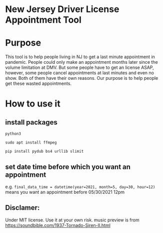 # New Jersey Driver License Appointment Tool

# Purpose
This tool is to help people living in NJ to get a last minute appointment in pandemic. People could only make an appointment months later since the volume limitation at DMV. But some people have to get an license ASAP, however, some people cancel appointments at last minutes and even no show. Both of them have their own reasons. Our purpose is to help people get these wasted appointments.

# How to use it
## install packages

`python3`

`sudo apt install ffmpeg`

`pip install pydub bs4 urllib slimit`

## set date time before which you want an appointment
e.g.
`final_data_time = datetime(year=2021, month=5, day=30, hour=12)`
means you want an appointment before 05/30/2021 12pm

## Disclamer:
Under MIT license. Use it at your own risk.
music preview is from https://soundbible.com/1937-Tornado-Siren-II.html